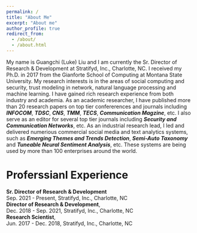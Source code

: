 ```yaml
---
permalink: /
title: "About Me"
excerpt: "About me"
author_profile: true
redirect_from: 
  - /about/
  - /about.html
---
```


My name is Guangchi (Luke) Liu and I am currently the Sr. Director of Research & Development at Stratifyd, Inc., Charlotte, NC. I received my Ph.D. in 2017 from the Gianforte School of Computing at Montana State University. My research interests is in the areas of social computing and security, trust modeling in network, natural language processing and machine learning. I have gained rich research experience from both industry and academia. As an academic researcher, I have published more than 20 research papers on top tier confererences and journals including ***INFOCOM***, ***TDSC***, ***CNS***, ***TMM***, ***TECS***, ***Communication Magzine***, etc. I also serve as an editor for several top tier journals including ***Security and Communication Networks***, etc. As an industrial research lead, I led and delivered numerious commercial social media and text analytics systems, such as ***Emerging Themes and Trends Detection***, ***Semi-Auto Taxonomy*** and ***Tuneable Neural Sentiment Analysis***, etc. These systems are being used by more than 100 enterprises around the world. 


Proferssianl Experience
======
**Sr. Director of Research & Development** <br/> Sep. 2021 - Present, Stratifyd, Inc., Charlotte, NC <br/>
**Director of Research & Development**, <br/> Dec. 2018 - Sep. 2021, Stratifyd, Inc., Charlotte, NC <br/>
**Research Scientist**, <br/> Jun. 2017 - Dec. 2018, Stratifyd, Inc., Charlotte, NC <br/>





